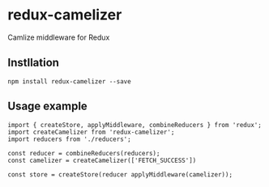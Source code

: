 # redux-camelizer
Camlize middleware for Redux

## Instllation
```
npm install redux-camelizer --save
```

## Usage example
```
import { createStore, applyMiddleware, combineReducers } from 'redux';
import createCamelizer from 'redux-camelizer';
import reducers from './reducers';

const reducer = combineReducers(reducers);
const camelizer = createCamelizer(['FETCH_SUCCESS'])

const store = createStore(reducer applyMiddleware(camelizer));
```
